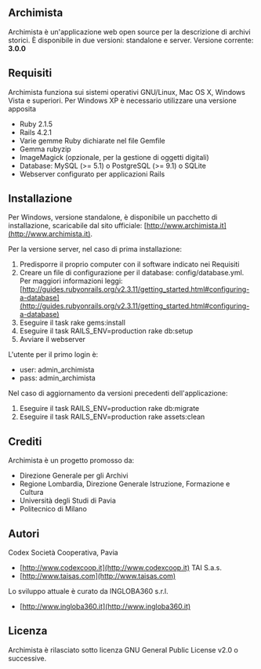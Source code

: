 ## Archimista
Archimista è un'applicazione web open source per la descrizione di archivi storici. È disponibile in due versioni: standalone e server.
Versione corrente: **3.0.0**

## Requisiti
Archimista funziona sui sistemi operativi GNU/Linux, Mac OS X, Windows Vista e superiori. Per Windows XP è necessario utilizzare una versione apposita

* Ruby 2.1.5
* Rails 4.2.1
* Varie gemme Ruby dichiarate nel file Gemfile
* Gemma rubyzip
* ImageMagick (opzionale, per la gestione di oggetti digitali)
* Database: MySQL (>= 5.1) o PostgreSQL (>= 9.1) o SQLite
* Webserver configurato per applicazioni Rails

## Installazione
Per Windows, versione standalone, è disponibile un pacchetto di installazione, scaricabile dal sito ufficiale: [http://www.archimista.it](http://www.archimista.it).

Per la versione server, nel caso di prima installazione:

1. Predisporre il proprio computer con il software indicato nei Requisiti
2. Creare un file di configurazione per il database: config/database.yml. Per maggiori informazioni leggi: [http://guides.rubyonrails.org/v2.3.11/getting_started.html#configuring-a-database](http://guides.rubyonrails.org/v2.3.11/getting_started.html#configuring-a-database)
3. Eseguire il task rake gems:install
4. Eseguire il task RAILS_ENV=production rake db:setup
5. Avviare il webserver

L'utente per il primo login è:

* user: admin_archimista
* pass: admin_archimista

Nel caso di aggiornamento da versioni precedenti dell'applicazione:

1. Eseguire il task RAILS_ENV=production rake db:migrate
2. Eseguire il task RAILS_ENV=production rake assets:clean

## Crediti
Archimista è un progetto promosso da:

* Direzione Generale per gli Archivi
* Regione Lombardia, Direzione Generale Istruzione, Formazione e Cultura
* Università degli Studi di Pavia
* Politecnico di Milano

## Autori
Codex Società Cooperativa, Pavia
* [http://www.codexcoop.it](http://www.codexcoop.it)
TAI S.a.s.
* [http://www.taisas.com](http://www.taisas.com)

Lo sviluppo attuale è curato da INGLOBA360 s.r.l.
* [http://www.ingloba360.it](http://www.ingloba360.it)

## Licenza
Archimista è rilasciato sotto licenza GNU General Public License v2.0 o successive.

